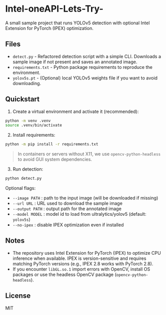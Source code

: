 # Intel-oneAPI-Lets-Try-

A small sample project that runs YOLOv5 detection with optional Intel Extension for PyTorch (IPEX) optimization.

## Files

- `detect.py` - Refactored detection script with a simple CLI. Downloads a sample image if not present and saves an annotated image.
- `requirements.txt` - Python package requirements to reproduce the environment.
- `yolov5s.pt` - (Optional) local YOLOv5 weights file if you want to avoid downloading.

## Quickstart

1. Create a virtual environment and activate it (recommended):

```bash
python -m venv .venv
source .venv/bin/activate
```

2. Install requirements:

```bash
python -m pip install -r requirements.txt
```

> In containers or servers without X11, we use `opencv-python-headless` to avoid GUI system dependencies.

3. Run detection:

```bash
python detect.py
```

Optional flags:
- `--image PATH` : path to the input image (will be downloaded if missing)
- `--url URL` : URL used to download the sample image
- `--output PATH` : output path for the annotated image
- `--model MODEL` : model id to load from ultralytics/yolov5 (default: `yolov5s`)
- `--no-ipex` : disable IPEX optimization even if installed

## Notes

- The repository uses Intel Extension for PyTorch (IPEX) to optimize CPU inference when available. IPEX is version-sensitive and requires matching PyTorch versions (e.g., IPEX 2.8 works with PyTorch 2.8).
- If you encounter `libGL.so.1` import errors with OpenCV, install OS packages or use the headless OpenCV package (`opencv-python-headless`).

## License

MIT
